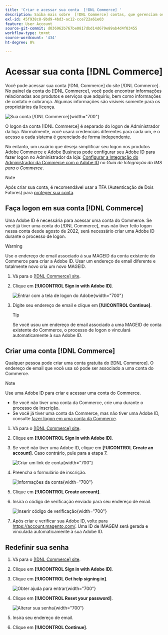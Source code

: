 ```yaml
---
title: 'Criar e acessar sua conta  [!DNL Commerce] '
description: Saiba mais sobre  [!DNL Commerce] contas, que gerenciam os produtos e serviços que você adquiriu.
exl-id: 45f938c8-9bd9-4bd3-ac12-cce722a61e03
feature: User Account
source-git-commit: d036962b767be0817dbd14d679e89ab4d4f03455
workflow-type: tm+mt
source-wordcount: '434'
ht-degree: 0%

---
```



# Acessar sua conta [!DNL Commerce]

Você pode acessar sua conta [!DNL Commerce] do site [!DNL Commerce]. No painel da conta do [!DNL Commerce], você pode encontrar informações relacionadas aos produtos e serviços que adquiriu, bem como informações de contato e cobrança. Algumas informações são visíveis somente para os proprietários da licença.

![Sua conta [!DNL Commerce]](./assets/home-acct.png){width="700"}

O logon da conta [!DNL Commerce] é separado do logon de Administrador da loja. Normalmente, você usará credenciais diferentes para cada um, e o acesso a cada sistema é gerenciado de forma independente.

No entanto, um usuário que deseja simplificar seu logon nos produtos Adobe Commerce e Adobe Business pode configurar seu Adobe ID para fazer logon no Administrador da loja: [Configurar a Integração do Administrador da Commerce com o Adobe ID](https://experienceleague.adobe.com/pt-br/docs/commerce-admin/start/admin/ims/adobe-ims-config) no *Guia de Integração do IMS para o Commerce*.

>[!NOTE]
>
>Após criar sua conta, é recomendável usar a TFA (Autenticação de Dois Fatores) para [proteger sua conta](commerce-account-secure.md).

## Faça logon em sua conta [!DNL Commerce]

Uma Adobe ID é necessária para acessar uma conta do Commerce. Se você já tiver uma conta do [!DNL Commerce], mas não tiver feito logon nessa conta desde agosto de 2022, será necessário criar uma Adobe ID durante o processo de logon.

>[!WARNING]
>
>Use o endereço de email associado à sua MAGEID da conta existente do Commerce para criar a Adobe ID. Usar um endereço de email diferente e totalmente novo cria um novo MAGEID.

1. Vá para o [[!DNL Commerce] site](https://account.magento.com/customer/account/login/).

1. Clique em **[!UICONTROL Sign in with Adobe ID]**.

   ![Entrar com a tela de logon do Adobe](./assets/sign-in-with-adobe.png){width="700"}

1. Digite seu endereço de email e clique em **[!UICONTROL Continue]**.

   >[!TIP]
   >
   >Se você usou um endereço de email associado a uma MAGEID de conta existente do Commerce, o processo de logon o vinculará automaticamente à sua Adobe ID.

## Criar uma conta [!DNL Commerce]

Qualquer pessoa pode criar uma conta gratuita do [!DNL Commerce]. O endereço de email que você usa só pode ser associado a uma conta do Commerce.

>[!NOTE]
>
>Use uma Adobe ID para criar e acessar uma conta do Commerce.
>- Se você não tiver uma conta da Commerce, crie uma durante o processo de inscrição.
>- Se você já tiver uma conta da Commerce, mas não tiver uma Adobe ID, consulte [fazer logon em uma conta da Commerce](#log-in-to-your-dnl-commerce-account).

1. Vá para o [[!DNL Commerce] site](https://account.magento.com/customer/account/login/).

1. Clique em **[!UICONTROL Sign in with Adobe ID]**.

1. Se você não tiver uma Adobe ID, clique em **[!UICONTROL Create an account]**. Caso contrário, pule para a etapa 7.

   ![Criar um link de conta](./assets/account-create-link.png){width="700"}

1. Preencha o formulário de inscrição.

   ![Informações da conta](./assets/account-create.png){width="700"}

1. Clique em **[!UICONTROL Create account]**.

1. Insira o código de verificação enviado para seu endereço de email.

   ![Inserir código de verificação](./assets/verification-code.png){width="700"}

1. Após criar e verificar sua Adobe ID, volte para https://account.magento.com/. Uma ID de IMAGEM será gerada e vinculada automaticamente à sua Adobe ID.

## Redefinir sua senha

1. Vá para o [[!DNL Commerce] site](https://account.magento.com/customer/account/login/).

1. Clique em **[!UICONTROL Sign in with Adobe ID]**.

1. Clique em **[!UICONTROL Get help signing in]**.

   ![Obter ajuda para entrar](./assets/sign-in-get-help.png){width="700"}

1. Clique em **[!UICONTROL Reset your password]**.

   ![Alterar sua senha](./assets/change-password.png){width="700"}

1. Insira seu endereço de email.

1. Clique em **[!UICONTROL Continue]**.
